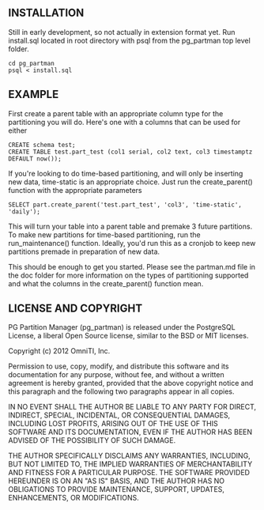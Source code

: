 INSTALLATION
-----------
Still in early development, so not actually in extension format yet. Run install.sql located in root directory with psql from the pg_partman top level folder.

    cd pg_partman
    psql < install.sql

EXAMPLE
-------

First create a parent table with an appropriate column type for the partitioning you will do. Here's one with a columns that can be used for either

    CREATE schema test;
    CREATE TABLE test.part_test (col1 serial, col2 text, col3 timestamptz DEFAULT now());

If you're looking to do time-based partitioning, and will only be inserting new data, time-static is an appropriate choice. Just run the create_parent() function with the appropriate parameters

    SELECT part.create_parent('test.part_test', 'col3', 'time-static', 'daily');

This will turn your table into a parent table and premake 3 future partitions. To make new partitions for time-based partitioning, run the run_maintenance() function. Ideally, you'd run this as a cronjob to keep new partitions premade in preparation of new data.

This should be enough to get you started. Please see the partman.md file in the doc folder for more information on the types of partitioning supported and what the columns in the create_parent() function mean. 

LICENSE AND COPYRIGHT
-------------------

PG Partition Manager (pg_partman) is released under the PostgreSQL License, a liberal Open Source license, similar to the BSD or MIT licenses.

Copyright (c) 2012 OmniTI, Inc.

Permission to use, copy, modify, and distribute this software and its documentation for any purpose, without fee, and without a written agreement is hereby granted, provided that the above copyright notice and this paragraph and the following two paragraphs appear in all copies.

IN NO EVENT SHALL THE AUTHOR BE LIABLE TO ANY PARTY FOR DIRECT, INDIRECT, SPECIAL, INCIDENTAL, OR CONSEQUENTIAL DAMAGES, INCLUDING LOST PROFITS, ARISING OUT OF THE USE OF THIS SOFTWARE AND ITS DOCUMENTATION, EVEN IF THE AUTHOR HAS BEEN ADVISED OF THE POSSIBILITY OF SUCH DAMAGE.

THE AUTHOR SPECIFICALLY DISCLAIMS ANY WARRANTIES, INCLUDING, BUT NOT LIMITED TO, THE IMPLIED WARRANTIES OF MERCHANTABILITY AND FITNESS FOR A PARTICULAR PURPOSE. THE SOFTWARE PROVIDED HEREUNDER IS ON AN "AS IS" BASIS, AND THE AUTHOR HAS NO OBLIGATIONS TO PROVIDE MAINTENANCE, SUPPORT, UPDATES, ENHANCEMENTS, OR MODIFICATIONS.
